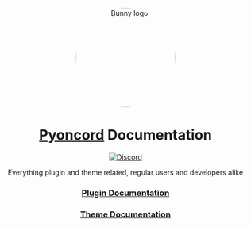 <div align="center">

  <img src="https://github.com/rennpy/pyondocs/assets/158360149/5b739367-61eb-4eea-9c18-2d00b6b960e0
" alt="Bunny logo" width="200px" style="border-radius: 80%" /> 

# [Pyoncord](https://github.com/pyoncord/Bunny)  Documentation 

 [![Discord](https://img.shields.io/discord/1196075698301968455?style=social&logo=discord&label=Pyoncord)](https://discord.gg/XjYgWXHb9Q)

Everything plugin and theme related, regular users and developers alike 


### [Plugin Documentation](https://github.com/rennpy/pyondocs/blob/main/plugin-doc/readme.md)
### [Theme Documentation](https://github.com/rennpy/pyondocs/blob/main/theme-doc%2Freadme.md)
